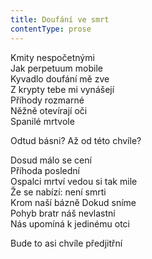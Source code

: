 ```yaml
---
title: Doufání ve smrt
contentType: prose
---
```


<section>

Kmity nespočetnými  
Jak perpetuum mobile  
Kyvadlo doufání mě zve  
Z krypty tebe mi vynášejí  
Příhody rozmarné  
Něžně otevírají oči  
Spanilé mrtvole

Odtud básni? Až od této chvíle?

Dosud málo se cení  
Příhoda poslední  
Ospalci mrtví vedou si tak mile  
Že se nabízí: není smrti  
Krom naší bázně Dokud sníme  
Pohyb bratr náš nevlastní  
Nás upomíná k jedinému otci

Bude to asi chvíle předjitřní

</section>
